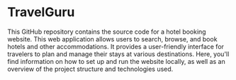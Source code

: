 # TravelGuru

This GitHub repository contains the source code for a hotel booking website. This web application allows users to search, browse, and book hotels and other accommodations. It provides a user-friendly interface for travelers to plan and manage their stays at various destinations. Here, you'll find information on how to set up and run the website locally, as well as an overview of the project structure and technologies used.
